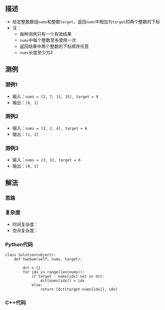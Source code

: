 ## 描述
* 给定整数数组`nums`和整数`target`，返回`nums`中相加为`target`的两个整数的下标
* 注：
  * 每种测例只有一个有效结果
  * `nums`中每个整数至多使用一次
  * 返回结果中两个整数的下标顺序任意
  * `nums`长度至少为2

## 测例
### 测例1
* 输入：`nums = [2, 7, 11, 15], target = 9`
* 输出：`[0, 1]`
### 测例2
* 输入：`nums = [3, 2, 4], target = 6`
* 输出：`[1, 2]`
### 测例3
* 输入：`nums = [3, 3], target = 6`
* 输出：`[0, 1]`

## 解法
### 思路


### 复杂度
* 时间复杂度：
* 空间复杂度：

### Python代码
```
class Solution(object):
    def twoSum(self, nums, target):
        
        dct = {}
        for idx in range(len(nums)):
            if target - nums[idx] not in dct:
                dct[nums[idx]] = idx
            else:
                return [dct[target-nums[idx]], idx]
```

### C++代码

